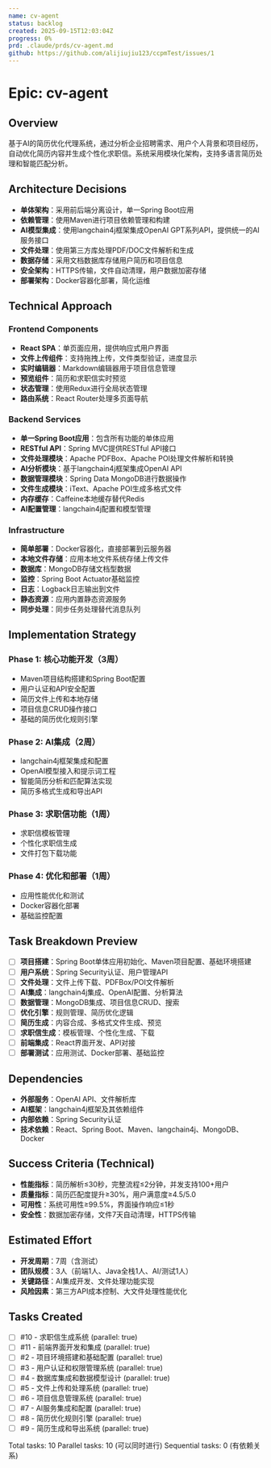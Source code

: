 ```yaml
---
name: cv-agent
status: backlog
created: 2025-09-15T12:03:04Z
progress: 0%
prd: .claude/prds/cv-agent.md
github: https://github.com/alijiujiu123/ccpmTest/issues/1
---
```


# Epic: cv-agent

## Overview
基于AI的简历优化代理系统，通过分析企业招聘需求、用户个人背景和项目经历，自动优化简历内容并生成个性化求职信。系统采用模块化架构，支持多语言简历处理和智能匹配分析。

## Architecture Decisions
- **单体架构**：采用前后端分离设计，单一Spring Boot应用
- **依赖管理**：使用Maven进行项目依赖管理和构建
- **AI模型集成**：使用langchain4j框架集成OpenAI GPT系列API，提供统一的AI服务接口
- **文件处理**：使用第三方库处理PDF/DOC文件解析和生成
- **数据存储**：采用文档数据库存储用户简历和项目信息
- **安全架构**：HTTPS传输，文件自动清理，用户数据加密存储
- **部署架构**：Docker容器化部署，简化运维

## Technical Approach

### Frontend Components
- **React SPA**：单页面应用，提供响应式用户界面
- **文件上传组件**：支持拖拽上传，文件类型验证，进度显示
- **实时编辑器**：Markdown编辑器用于项目信息管理
- **预览组件**：简历和求职信实时预览
- **状态管理**：使用Redux进行全局状态管理
- **路由系统**：React Router处理多页面导航

### Backend Services
- **单一Spring Boot应用**：包含所有功能的单体应用
- **RESTful API**：Spring MVC提供RESTful API接口
- **文件处理模块**：Apache PDFBox、Apache POI处理文件解析和转换
- **AI分析模块**：基于langchain4j框架集成OpenAI API
- **数据管理模块**：Spring Data MongoDB进行数据操作
- **文件生成模块**：iText、Apache POI生成多格式文件
- **内存缓存**：Caffeine本地缓存替代Redis
- **AI配置管理**：langchain4j配置和模型管理

### Infrastructure
- **简单部署**：Docker容器化，直接部署到云服务器
- **本地文件存储**：应用本地文件系统存储上传文件
- **数据库**：MongoDB存储文档型数据
- **监控**：Spring Boot Actuator基础监控
- **日志**：Logback日志输出到文件
- **静态资源**：应用内置静态资源服务
- **同步处理**：同步任务处理替代消息队列

## Implementation Strategy

### Phase 1: 核心功能开发（3周）
- Maven项目结构搭建和Spring Boot配置
- 用户认证和API安全配置
- 简历文件上传和本地存储
- 项目信息CRUD操作接口
- 基础的简历优化规则引擎

### Phase 2: AI集成（2周）
- langchain4j框架集成和配置
- OpenAI模型接入和提示词工程
- 智能简历分析和匹配算法实现
- 简历多格式生成和导出API

### Phase 3: 求职信功能（1周）
- 求职信模板管理
- 个性化求职信生成
- 文件打包下载功能

### Phase 4: 优化和部署（1周）
- 应用性能优化和测试
- Docker容器化部署
- 基础监控配置

## Task Breakdown Preview
- [ ] **项目搭建**：Spring Boot单体应用初始化、Maven项目配置、基础环境搭建
- [ ] **用户系统**：Spring Security认证、用户管理API
- [ ] **文件处理**：文件上传下载、PDFBox/POI文件解析
- [ ] **AI集成**：langchain4j集成、OpenAI配置、分析算法
- [ ] **数据管理**：MongoDB集成、项目信息CRUD、搜索
- [ ] **优化引擎**：规则管理、简历优化逻辑
- [ ] **简历生成**：内容合成、多格式文件生成、预览
- [ ] **求职信生成**：模板管理、个性化生成、下载
- [ ] **前端集成**：React界面开发、API对接
- [ ] **部署测试**：应用测试、Docker部署、基础监控

## Dependencies
- **外部服务**：OpenAI API、文件解析库
- **AI框架**：langchain4j框架及其依赖组件
- **内部依赖**：Spring Security认证
- **技术依赖**：React、Spring Boot、Maven、langchain4j、MongoDB、Docker

## Success Criteria (Technical)
- **性能指标**：简历解析≤30秒，完整流程≤2分钟，并发支持100+用户
- **质量指标**：简历匹配度提升≥30%，用户满意度≥4.5/5.0
- **可用性**：系统可用性≥99.5%，界面操作响应≤1秒
- **安全性**：数据加密存储，文件7天自动清理，HTTPS传输

## Estimated Effort
- **开发周期**：7周（含测试）
- **团队规模**：3人（前端1人、Java全栈1人、AI/测试1人）
- **关键路径**：AI集成开发、文件处理功能实现
- **风险因素**：第三方API成本控制、大文件处理性能优化

## Tasks Created
- [ ] #10 - 求职信生成系统 (parallel: true)
- [ ] #11 - 前端界面开发和集成 (parallel: true)
- [ ] #2 - 项目环境搭建和基础配置 (parallel: true)
- [ ] #3 - 用户认证和权限管理系统 (parallel: true)
- [ ] #4 - 数据库集成和数据模型设计 (parallel: true)
- [ ] #5 - 文件上传和处理系统 (parallel: true)
- [ ] #6 - 项目信息管理系统 (parallel: true)
- [ ] #7 - AI服务集成和配置 (parallel: true)
- [ ] #8 - 简历优化规则引擎 (parallel: true)
- [ ] #9 - 简历生成和导出系统 (parallel: true)

Total tasks:       10
Parallel tasks:       10 (可以同时进行)
Sequential tasks: 0 (有依赖关系)
